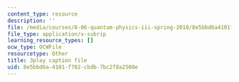 ```yaml
---
content_type: resource
description: ''
file: /media/courses/8-06-quantum-physics-iii-spring-2018/8e5bbd6a4101f702cbdb7bc2f8a2508e_tl7q_VZ3eIQ.srt
file_type: application/x-subrip
learning_resource_types: []
ocw_type: OCWFile
resourcetype: Other
title: 3play caption file
uid: 8e5bbd6a-4101-f702-cbdb-7bc2f8a2508e
---
```

